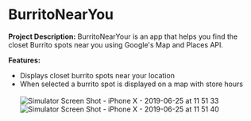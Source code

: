 # BurritoNearYou


<b>Project Description:</b> BurritoNearYour is an app that helps you find the closet Burrito spots near you using Google's Map and Places API.

<b>Features:</b><br>
* Displays closet burrito spots near your location<br>
* When selected a burrito spot is displayed on a map with store hours<br><br>
![Simulator Screen Shot - iPhone X - 2019-06-25 at 11 51 33](https://user-images.githubusercontent.com/18291119/60113575-0dfe9500-9740-11e9-8c7d-cfe86c6b1ce8.png) ![Simulator Screen Shot - iPhone X - 2019-06-25 at 11 51 40](https://user-images.githubusercontent.com/18291119/60113585-122ab280-9740-11e9-9e4e-ddd61a67f810.png)

